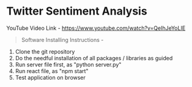 # Twitter Sentiment Analysis
YouTube Video Link - https://www.youtube.com/watch?v=QeIhJeYoLIE

> Software Installing Instructions -
1. Clone the git repository
2. Do the needful installation of all packages / libraries as guided
3. Run server file first, as "python server.py"
4. Run react file, as "npm start"
5. Test application on browser
